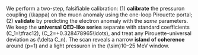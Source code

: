 We perform a two-step, falsifiable calibration: (1) **calibrate** the pressuron coupling (\kappa) on the muon anomaly using the one-loop Pirouette portal; (2) **validate** by predicting the electron anomaly with the *same* parameters. We keep the **universal QED-like series** separate with standard coefficients (C_1=\tfrac12), (C_2=+0.328478965\ldots), and treat any Pirouette-universal deviation as (\delta C_n). The scan reveals a narrow **island of coherence** around (p=1) and a light pressuron in the (\sim)10–25 MeV window.